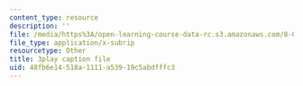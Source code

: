 ```yaml
---
content_type: resource
description: ''
file: /media/https%3A/open-learning-course-data-rc.s3.amazonaws.com/8-01sc-classical-mechanics-fall-2016/48fb6e14518a1111a53919c5abdfffc3_1UD560RQ684.srt
file_type: application/x-subrip
resourcetype: Other
title: 3play caption file
uid: 48fb6e14-518a-1111-a539-19c5abdfffc3
---
```

